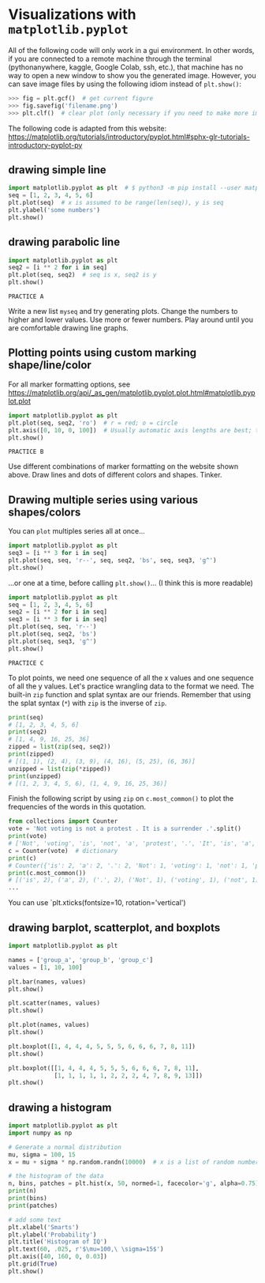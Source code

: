 # Visualizations with `matplotlib.pyplot`

All of the following code will only work in a gui environment. In other words,
if you are connected to a remote machine through the terminal (pythonanywhere,
kaggle, Google Colab, ssh, etc.), that machine has no way to open a new window
to show you the generated image. However, you can save image files by using the
following idiom instead of `plt.show()`:

```python
>>> fig = plt.gcf()  # get current figure
>>> fig.savefig('filename.png')
>>> plt.clf()  # clear plot (only necessary if you need to make more images)
```

The following code is adapted from this website:
https://matplotlib.org/tutorials/introductory/pyplot.html#sphx-glr-tutorials-introductory-pyplot-py

## drawing simple line

```python
import matplotlib.pyplot as plt  # $ python3 -m pip install --user matplotlib
seq = [1, 2, 3, 4, 5, 6]
plt.plot(seq)  # x is assumed to be range(len(seq)), y is seq
plt.ylabel('some numbers')
plt.show()
```

## drawing parabolic line

```python
import matplotlib.pyplot as plt
seq2 = [i ** 2 for i in seq]
plt.plot(seq, seq2)  # seq is x, seq2 is y
plt.show()
```


`PRACTICE A`

Write a new list `myseq` and try generating plots. Change the numbers to higher
and lower values. Use more or fewer numbers. Play around until you are
comfortable drawing line graphs.


## Plotting points using custom marking shape/line/color

For all marker formatting options, see
https://matplotlib.org/api/_as_gen/matplotlib.pyplot.plot.html#matplotlib.pyplot.plot

```python
import matplotlib.pyplot as plt
plt.plot(seq, seq2, 'ro')  # r = red; o = circle
plt.axis([0, 10, 0, 100])  # Usually automatic axis lengths are best; this is just an example of how to change it if needed.
plt.show()
```


`PRACTICE B`

Use different combinations of marker formatting on the website shown above.
Draw lines and dots of different colors and shapes. Tinker.


## Drawing multiple series using various shapes/colors


You can `plot` multiples series all at once...

```python
import matplotlib.pyplot as plt
seq3 = [i ** 3 for i in seq]
plt.plot(seq, seq, 'r--', seq, seq2, 'bs', seq, seq3, 'g^')
plt.show()
```

...or one at a time, before calling `plt.show()`... (I think this is more
readable)

```python
import matplotlib.pyplot as plt
seq = [1, 2, 3, 4, 5, 6]
seq2 = [i ** 2 for i in seq]
seq3 = [i ** 3 for i in seq]
plt.plot(seq, seq, 'r--')
plt.plot(seq, seq2, 'bs')
plt.plot(seq, seq3, 'g^')
plt.show()
```



`PRACTICE C`

To plot points, we need one sequence of all the x values and one sequence of
all the y values. Let's practice wrangling data to the format we need. The
built-in `zip` function and splat syntax are our friends. Remember that using
the splat syntax (`*`) with `zip` is the inverse of `zip`.

```python
print(seq)
# [1, 2, 3, 4, 5, 6]
print(seq2)
# [1, 4, 9, 16, 25, 36]
zipped = list(zip(seq, seq2))
print(zipped)
# [(1, 1), (2, 4), (3, 9), (4, 16), (5, 25), (6, 36)]
unzipped = list(zip(*zipped))
print(unzipped)
# [(1, 2, 3, 4, 5, 6), (1, 4, 9, 16, 25, 36)]
```

Finish the following script by using `zip` on `c.most_common()` to plot the
frequencies of the words in this quotation.


```python
from collections import Counter
vote = 'Not voting is not a protest . It is a surrender .'.split()
print(vote)
# ['Not', 'voting', 'is', 'not', 'a', 'protest', '.', 'It', 'is', 'a', 'surrender', '.']
c = Counter(vote)  # dictionary
print(c)
# Counter({'is': 2, 'a': 2, '.': 2, 'Not': 1, 'voting': 1, 'not': 1, 'protest': 1, 'It': 1, 'surrender': 1})
print(c.most_common())
# [('is', 2), ('a', 2), ('.', 2), ('Not', 1), ('voting', 1), ('not', 1), ('protest', 1), ('It', 1), ('surrender', 1)]
...
```

You can use `plt.xticks(fontsize=10, rotation='vertical')

## drawing barplot, scatterplot, and boxplots

```python
import matplotlib.pyplot as plt

names = ['group_a', 'group_b', 'group_c']
values = [1, 10, 100]

plt.bar(names, values)
plt.show()

plt.scatter(names, values)
plt.show()

plt.plot(names, values)
plt.show()

plt.boxplot([1, 4, 4, 4, 5, 5, 5, 6, 6, 6, 7, 8, 11])
plt.show()

plt.boxplot([[1, 4, 4, 4, 5, 5, 5, 6, 6, 6, 7, 8, 11],
             [1, 1, 1, 1, 1, 2, 2, 2, 4, 7, 8, 9, 13]])
plt.show()
```


## drawing a histogram

```python
import matplotlib.pyplot as plt
import numpy as np

# Generate a normal distribution
mu, sigma = 100, 15
x = mu + sigma * np.random.randn(10000)  # x is a list of random numbers in a normal distribution

# the histogram of the data
n, bins, patches = plt.hist(x, 50, normed=1, facecolor='g', alpha=0.75)
print(n)
print(bins)
print(patches)

# add some text
plt.xlabel('Smarts')
plt.ylabel('Probability')
plt.title('Histogram of IQ')
plt.text(60, .025, r'$\mu=100,\ \sigma=15$')
plt.axis([40, 160, 0, 0.03])
plt.grid(True)
plt.show()
```
